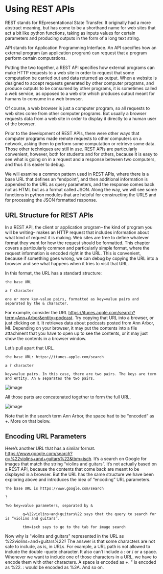# Using REST APIs

REST stands for REpresentational State Transfer. It originally had a more abstract meaning, but has come to be a shorthand name for web sites that act a bit like python functions, taking as inputs values for certain parameters and producing outputs in the form of a long text string.

API stands for Application Programming Interface. An API specifies how an external program (an application program) can request that a program perform certain computations.

Putting the two together, a REST API specifies how external programs can make HTTP requests to a web site in order to request that some computation be carried out and data returned as output. When a website is designed to accept requests generated by other computer programs, and produce outputs to be consumed by other programs, it is sometimes called a web service, as opposed to a web site which produces output meant for humans to consume in a web browser.

Of course, a web browser is just a computer program, so all requests to web sites come from other computer programs. But usually a browser requests data from a web site in order to display it directly to a human user of the browser.

Prior to the development of REST APIs, there were other ways that computer programs made remote requests to other computers on a network, asking them to perform some computation or retrieve some data. Those other techniques are still in use. REST APIs are particularly convenient, however, both for students and for others, because it is easy to see what is going on in a request and a response between two computers, and thus it is easier to debug.

We will examine a common pattern used in REST APIs, where there is a base URL that defines an “endpoint”, and then additional information is appended to the URL as query parameters, and the response comes back not as HTML but as a format called JSON. Along the way, we will see some functions in python modules that are helpful for constructing the URLS and for processing the JSON formatted response.

## URL Structure for REST APIs

In a REST API, the client or application program– the kind of program you will be writing– makes an HTTP request that includes information about what kind of request it is making. Web sites are free to define whatever format they want for how the request should be formatted. This chapter covers a particularly common and particularly simple format, where the request information is encoded right in the URL. This is convenient, because if something goes wrong, we can debug by copying the URL into a browser and see what happens when it tries to visit that URL.

In this format, the URL has a standard structure:

    the base URL

    a ? character

    one or more key-value pairs, formatted as key=value pairs and separated by the & character.

For example, consider the URL https://itunes.apple.com/search?term=Ann+Arbor&entity=podcast. Try copying that URL into a browser, or just clicking on it. It retrieves data about podcasts posted from Ann Arbor, MI. Depending on your browser, it may put the contents into a file attachment that you have to open up to see the contents, or it may just show the contents in a browser window.

Let’s pull apart that URL.

    the base URL: https://itunes.apple.com/search

    a ? character

    key=value pairs. In this case, there are two pairs. The keys are term and entity. An & separates the two pairs.

![image](https://user-images.githubusercontent.com/103328611/206882625-a3790d5d-d26b-4bb4-9a98-1b1a71f3d15e.png)

All those parts are concatenated together to form the full URL.

![image](https://user-images.githubusercontent.com/103328611/206882641-d297398c-075f-4cbc-b255-deafa979360c.png)

Note that in the search term Ann Arbor, the space had to be “encoded” as +. More on that below.

## Encoding URL Parameters

Here’s another URL that has a similar format. https://www.google.com/search?q=%22violins+and+guitars%22&tbm=isch. It’s a search on Google for images that match the string “violins and guitars”. It’s not actually based on a REST API, because the contents that come back are meant to be displayed in a browser. But the URL has the same structure we have been exploring above and introduces the idea of “encoding” URL parameters.

    The base URL is https://www.google.com/search

    ?

    Two key=value parameters, separated by &

            q=%22violins+and+guitars%22 says that the query to search for is “violins and guitars”.

            tbm=isch says to go to the tab for image search

Now why is "violins and guitars" represented in the URL as %22violins+and+guitars%22? The answer is that some characters are not safe to include, as is, in URLs. For example, a URL path is not allowed to include the double -quote character. It also can’t include a : or / or a space. Whenever we want to include one of those characters in a URL, we have to encode them with other characters. A space is encoded as +. " is encoded as %22. : would be encoded as %3A. And so on.
